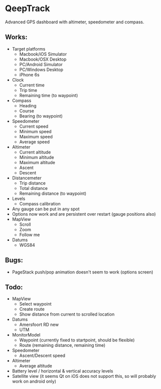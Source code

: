 # QeepTrack
Advanced GPS dashboard with altimeter, speedometer and compass.

## Works: ##
 * Target platforms
   * Macbook/iOS Simulator
   * Macbook/OSX Desktop
   * PC/Android Simulator
   * PC/Windows Desktop
   * iPhone 6s
 * Clock
   * Current time
   * Trip time
   * Remaining time (to waypoint)
 * Compass
   * Heading
   * Course
   * Bearing (to waypoint)
 * Speedometer
   * Current speed
   * Minimum speed
   * Maximum speed
   * Average speed
 * Altimeter
   * Current altitude
   * Minimum altitude
   * Maximum altitude
   * Ascent
   * Descent
 * Distancemeter
   * Trip distance
   * Total distance
   * Remaining distance (to waypoint)
 * Levels
   * Compass calibration 
 * Any gauge can be put in any spot
 * Options now work and are persistent over restart (gauge positions also)
 * MapView
   * Scroll 
   * Zoom
   * Follow me
 * Datums
   * WGS84

## Bugs: ##
 * PageStack push/pop animation doesn't seem to work (options screen)

## Todo: ##
 * MapView
   * Select waypoint
   * Create route
   * Show distance from current to scrolled location
 * Datums
   * Amersfoort RD new
   * UTM
 * MonitorModel
   * Waypoint (currently fixed to startpoint, should be flexible)
   * Route (remaining distance, remaining time)
 * Speedometer
   * Ascent/Descent speed
 * Altimeter
   * Average altitude
 * Battery level / horizontal & vertical accuracy levels
 * Satellite view (it seems Qt on iOS does not support this, so will probably work on android only)
